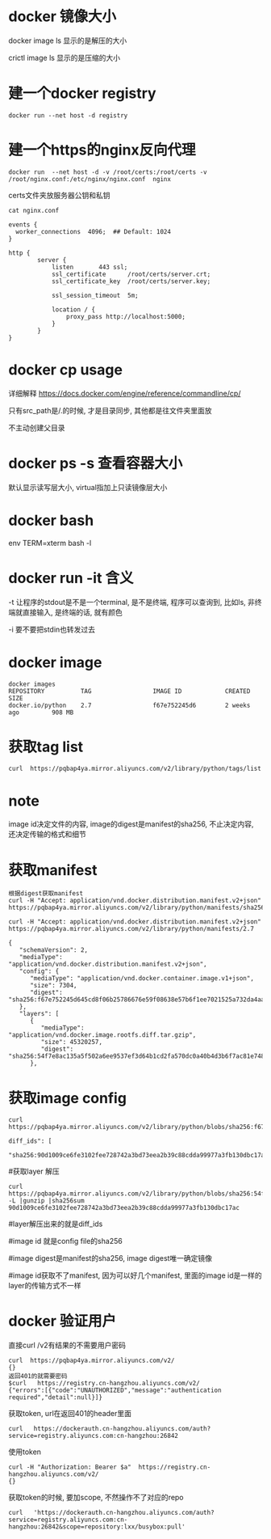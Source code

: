 # docker 镜像大小
docker image ls 显示的是解压的大小

crictl image ls 显示的是压缩的大小

# 建一个docker registry
```docker run --net host -d registry```

# 建一个https的nginx反向代理

```docker run  --net host -d -v /root/certs:/root/certs -v /root/nginx.conf:/etc/nginx/nginx.conf  nginx```

certs文件夹放服务器公钥和私钥

```
cat nginx.conf

events {
  worker_connections  4096;  ## Default: 1024
}

http {
        server {
            listen       443 ssl;
            ssl_certificate      /root/certs/server.crt;
            ssl_certificate_key  /root/certs/server.key;

            ssl_session_timeout  5m;

            location / {
                proxy_pass http://localhost:5000;
            }
        }
}
```

# docker cp usage
详细解释 https://docs.docker.com/engine/reference/commandline/cp/

只有src_path是/.的时候, 才是目录同步, 其他都是往文件夹里面放

不主动创建父目录

# docker ps -s 查看容器大小
默认显示读写层大小, virtual指加上只读镜像层大小

# docker bash

env TERM=xterm bash -l

# docker run -it 含义
-t 让程序的stdout是不是一个terminal, 是不是终端, 程序可以查询到, 比如ls, 非终端就直接输入, 是终端的话, 就有颜色

-i 要不要把stdin也转发过去

# docker image

```
docker images
REPOSITORY          TAG                 IMAGE ID            CREATED             SIZE
docker.io/python    2.7                 f67e752245d6        2 weeks ago         908 MB
```

# 获取tag list
```
curl  https://pqbap4ya.mirror.aliyuncs.com/v2/library/python/tags/list
```

# note
image id决定文件的内容, image的digest是manifest的sha256, 不止决定内容, 还决定传输的格式和细节

# 获取manifest
```
根据digest获取manifest
curl -H "Accept: application/vnd.docker.distribution.manifest.v2+json" https://pqbap4ya.mirror.aliyuncs.com/v2/library/python/manifests/sha256:0bfc35ca8afbf04440152f1b8b15b928d99ba4a319e4967d50166bab6f40e084

curl -H "Accept: application/vnd.docker.distribution.manifest.v2+json" https://pqbap4ya.mirror.aliyuncs.com/v2/library/python/manifests/2.7

{
   "schemaVersion": 2,
   "mediaType": "application/vnd.docker.distribution.manifest.v2+json",
   "config": {
      "mediaType": "application/vnd.docker.container.image.v1+json",
      "size": 7304,
      "digest": "sha256:f67e752245d645cd8f06b25786676e59f08638e57b6f1ee7021525a732da4aa4"
   },
   "layers": [
      {
         "mediaType": "application/vnd.docker.image.rootfs.diff.tar.gzip",
         "size": 45320257,
         "digest": "sha256:54f7e8ac135a5f502a6ee9537ef3d64b1cd2fa570dc0a40b4d3b6f7ac81e7486"
      },
```

# 获取image config
```
curl  https://pqbap4ya.mirror.aliyuncs.com/v2/library/python/blobs/sha256:f67e752245d645cd8f06b25786676e59f08638e57b6f1ee7021525a732da4aa4

diff_ids": [
            "sha256:90d1009ce6fe3102fee728742a3bd73eea2b39c88cdda99977a3fb130dbc17ac
```

#获取layer 解压
```
curl  https://pqbap4ya.mirror.aliyuncs.com/v2/library/python/blobs/sha256:54f7e8ac135a5f502a6ee9537ef3d64b1cd2fa570dc0a40b4d3b6f7ac81e7486 -L |gunzip |sha256sum
90d1009ce6fe3102fee728742a3bd73eea2b39c88cdda99977a3fb130dbc17ac
```

#layer解压出来的就是diff_ids

#image id 就是config file的sha256

#image digest是manifest的sha256, image digest唯一确定镜像

#image id获取不了manifest, 因为可以好几个manifest, 里面的image id是一样的 layer的传输方式不一样

# docker 验证用户
直接curl /v2有结果的不需要用户密码
```
curl  https://pqbap4ya.mirror.aliyuncs.com/v2/
{}
返回401的就需要密码
$curl   https://registry.cn-hangzhou.aliyuncs.com/v2/
{"errors":[{"code":"UNAUTHORIZED","message":"authentication required","detail":null}]}
```

获取token, url在返回401的header里面
```
curl   https://dockerauth.cn-hangzhou.aliyuncs.com/auth?service=registry.aliyuncs.com:cn-hangzhou:26842
```

使用token
```
curl -H "Authorization: Bearer $a"  https://registry.cn-hangzhou.aliyuncs.com/v2/
{}
```

获取token的时候, 要加scope, 不然操作不了对应的repo
```
curl   'https://dockerauth.cn-hangzhou.aliyuncs.com/auth?service=registry.aliyuncs.com:cn-hangzhou:26842&scope=repository:lxx/busybox:pull'
```
